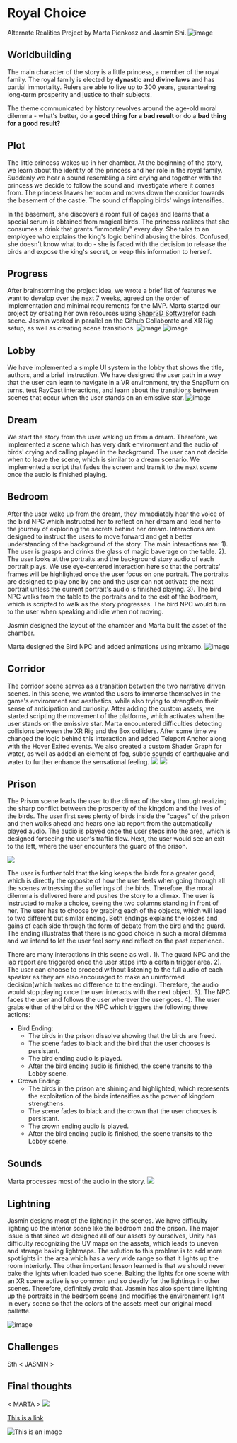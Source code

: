 # Royal Choice

Alternate Realities Project by Marta Pienkosz and Jasmin Shi. 
![ image](FogSettings.png)


## Worldbuilding
The main character of the story is a little princess, a member of the royal family. The royal family is elected by **dynastic and divine laws** and has partial immortality. Rulers are able to live up to 300 years, guaranteeing long-term prosperity and justice to their subjects.
 
The theme communicated by history revolves around the age-old moral dilemma - what's better, do a **good thing for a bad result** or do a **bad thing for a good result?**
 
 
## Plot
The little princess wakes up in her chamber. At the beginning of the story, we learn about the identity of the princess and her role in the royal family. Suddenly we hear a sound resembling a bird crying and together with the princess we decide to follow the sound and investigate where it comes from. The princess leaves her room and moves down the corridor towards the basement of the castle. The sound of flapping birds' wings intensifies.
 
In the basement, she discovers a room full of cages and learns that a special serum is obtained from magical birds. The princess realizes that she consumes a drink that grants “immortality” every day. She talks to an employee who explains the king's logic behind abusing the birds. Confused, she doesn't know what to do - she is faced with the decision to release the birds and expose the king's secret, or keep this information to herself.
 
 
## Progress
After brainstorming the project idea, we wrote a brief list of features we want to develop over the next 7 weeks, agreed on the order of implementation and minimal requirements for the MVP. Marta started our project by creating her own resources using [Shapr3D Software](https://www.shapr3d.com/)for each scene. Jasmin worked in parallel on the Github Collaborate and XR Rig setup, as well as creating scene transitions.
![image](shapr3d1.PNG)
![image](shapr3d2.PNG)

## Lobby
We have implemented a simple UI system in the lobby that shows the title, authors, and a brief instruction. We have designed the user path in a way that the user can learn to navigate in a VR environment, try the SnapTurn on turns, test RayCast interactions, and learn about the transitions between scenes that occur when the user stands on an emissive star.
![image](lobby.png)

## Dream
We start the story from the user waking up from a dream. Therefore, we implemented a scene which has very dark environment and the audio of birds' crying and calling played in the background. The user can not decide when to leave the scene, which is similar to a dream scenario. We implemented a script that fades the screen and transit to the next scene once the audio is finished playing. 



## Bedroom
After the user wake up from the dream, they immediately hear the voice of the bird NPC which instructed her to reflect on her dream and lead her to the journey of explorinig the secrets behind her dream. Interactions are designed to instruct the users to move forward and get a better understanding of the background of the story. 
The main interactions are: 
1). The user is grasps and drinks the glass of magic baverage on the table.
2). The user looks at the portraits and the background story audio of each portrait plays. We use eye-centered interaction here so that the portraits' frames will be highlighted once the user focus on one portrait. The portraits are designed to play one by one and the user can not activate the next portrait unless the current portrait's audio is finished playing. 
3). The bird NPC walks from the table to the portraits and to the exit of the bedroom, which is scripted to walk as the story progresses. The bird NPC would turn to the user when speaking and idle when not moving. 

Jasmin designed the layout of the chamber and Marta built the asset of the chamber.
<!-- ![image](lobby.png)
 -->

Marta designed the Bird NPC and added animations using mixamo.
![image](lobby.png)

 
## Corridor
The corridor scene serves as a transition between the two narrative driven scenes. In this scene, we wanted the users to immerse themselves in the game's environment and aesthetics, while also trying to strengthen their sense of anticipation and curiosity. After adding the custom assets, we started scripting the movement of the platforms, which activates when the user stands on the emissive star. Marta encountered difficulties detecting collisions between the XR Rig and the Box colliders. After some time we changed the logic behind this interaction and added Teleport Anchor along with the Hover Exited events. We also created a custom Shader Graph for water, as well as added an element of fog, subtle sounds of earthquake and water to further enhance the sensational feeling.
![](images/corridor.png)
![](images/corridor2.PNG)
 
## Prison
The Prison scene leads the user to the climax of the story through realizing the sharp conflict between the prosperity of the kingdom and the lives of the birds. The user first sees plenty of birds inside the "cages" of the prison and then walks ahead and hears one lab report from the automatically played audio. The audio is played once the user steps into the area, which is designed forseeing the user's traffic flow. Next, the user would see an exit to the left, where the user encounters the guard of the prison.  

![](images/Guard.png)
 
The user is further told that the king keeps the birds for a greater good, which is directly the opposite of how the user feels when going through all the scenes witnessing the sufferings of the birds. Therefore, the moral dilemma is delivered here and pushes the story to a climax. The user is instructed to make a choice, seeing the two columns standing in front of her. The user has to choose by grabing each of the objects, which will lead to two different but similar ending.
Both endings explains the losses and gains of each side through the form of debate from the bird and the guard. The ending illustrates that there is no good choice in such a  moral dilemma and we intend to let the user feel sorry and reflect on the past experience. 

There are many interactions in this scene as well. 
1). The guard NPC and the lab report are triggered once the user steps into a certain trigger area. 
2). The user can choose to proceed without listening to the full audio of each speaker as they are also encouraged to make an uninformed decision(which makes no difference to the ending). Therefore, the audio would stop playing once the user interacts with the next object.
3). The NPC faces the user and follows the user wherever the user goes. 
4). The user grabs either of the bird or the NPC which triggers the following three actions: 
- Bird Ending:
  - The birds in the prison dissolve showing that the birds are freed.
  - The scene fades to black and the bird that the user chooses is persistant.
  - The bird ending audio is played.
  - After the bird ending audio is finished, the scene transits to the Lobby scene.
- Crown Ending:
  - The birds in the prison are shining and highlighted, which represents the exploitation of the birds intensifies as the power of kingdom strengthens. 
  - The scene fades to black and the crown that the user chooses is persistant.
  - The crown ending audio is played.
  - After the bird ending audio is finished, the scene transits to the Lobby scene.

## Sounds
Marta processes most of the audio in the story. 
![](images/audacity.png)
 
 
## Lightning
Jasmin designs most of the lighting in the scenes. We have difficulty lighting up the interior scene like the bedroom and the prison. The major issue is that since we designed all of our assets by ourselves, Unity has difficulty recognizing the UV maps on the assets, which leads to uneven and strange baking lightmaps. The solution to this problem is to add more spotlights in the area which has a very wide range so that it lights up the room interiorly. The other important lesson learned is that we should never bake the lights when loaded two scene. Baking the lights for one scene with an XR scene active is so common and so deadly for the lightings in other scenes. Therefore, definitely avoid that. Jasmin has also spent time lighting up the portraits in the bedroom scene and modifies the environement light in every scene so that the colors of the assets meet our original mood pallette.
 
![ image](FogSettings.png)
 
## Challenges
Sth < JASMIN >
 
 
## Final thoughts
< MARTA >
![](images/backstage2.png)
 
 


[This is a link](#)

![This is an image](https://c.tenor.com/gc2lhAqqhTUAAAAC/cat-hi.gif)
